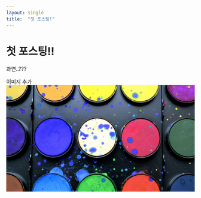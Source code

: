 ```yaml
---
layout: single
title:  "첫 포스팅!"
---
```


# 첫 포스팅!!

과연..???

이미지 추가
![bg3.jpg](../images/2023-02-13-first/bg3.jpg)